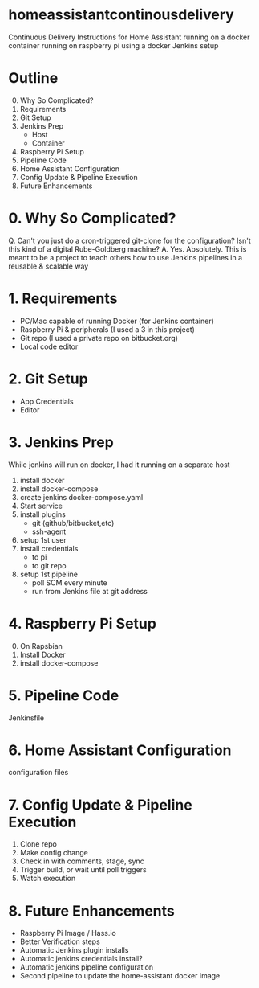 # homeassistantcontinousdelivery
Continuous Delivery Instructions for Home Assistant running on a docker container running on raspberry pi using a docker Jenkins setup

# Outline
0. Why So Complicated?
1. Requirements
2. Git Setup
3. Jenkins Prep
    * Host
    * Container
4. Raspberry Pi Setup
5. Pipeline Code
6. Home Assistant Configuration
7. Config Update & Pipeline Execution
8. Future Enhancements

# 0. Why So Complicated?
Q. Can't you just do a cron-triggered git-clone for the configuration? Isn't this kind of a digital Rube-Goldberg machine?
A. Yes. Absolutely. This is meant to be a project to teach others how to use Jenkins pipelines in a reusable & scalable way 

# 1. Requirements
* PC/Mac capable of running Docker (for Jenkins container)
* Raspberry Pi & peripherals (I used a 3 in this project)
* Git repo (I used a private repo on bitbucket.org)
* Local code editor


# 2. Git Setup
* App Credentials
* Editor 

# 3. Jenkins Prep
While jenkins will run on docker, I had it running on a separate host

1. install docker
2. install docker-compose
3. create jenkins docker-compose.yaml
4. Start service
5. install plugins
    * git (github/bitbucket,etc)
    * ssh-agent
6. setup 1st user
7. install credentials
    * to pi
    * to git repo
8. setup 1st pipeline
    * poll SCM every minute
    * run from Jenkins file at git address

# 4. Raspberry Pi Setup
0. On Rapsbian
1. Install Docker
2. install docker-compose

# 5. Pipeline Code
Jenkinsfile

# 6. Home Assistant Configuration
configuration files

# 7. Config Update & Pipeline Execution
1. Clone repo
2. Make config change
3. Check in with comments, stage, sync
4. Trigger build, or wait until poll triggers
5. Watch execution

# 8. Future Enhancements
* Raspberry Pi Image / Hass.io
* Better Verification steps
* Automatic Jenkins plugin installs
* Automatic jenkins credentials install?
* Automatic jenkins pipeline configuration
* Second pipeline to update the home-assistant docker image